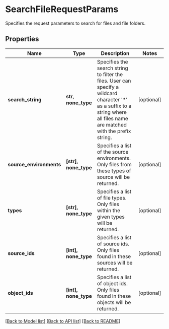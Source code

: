 # SearchFileRequestParams

Specifies the request parameters to search for files and file folders.

## Properties
Name | Type | Description | Notes
------------ | ------------- | ------------- | -------------
**search_string** | **str, none_type** | Specifies the search string to filter the files. User can specify a wildcard character &#39;*&#39; as a suffix to a string where all files name are matched with the prefix string. | [optional] 
**source_environments** | **[str], none_type** | Specifies a list of the source environments. Only files from these types of source will be returned. | [optional] 
**types** | **[str], none_type** | Specifies a list of file types. Only files within the given types will be returned. | [optional] 
**source_ids** | **[int], none_type** | Specifies a list of source ids. Only files found in these sources will be returned. | [optional] 
**object_ids** | **[int], none_type** | Specifies a list of object ids. Only files found in these objects will be returned. | [optional] 

[[Back to Model list]](../README.md#documentation-for-models) [[Back to API list]](../README.md#documentation-for-api-endpoints) [[Back to README]](../README.md)


